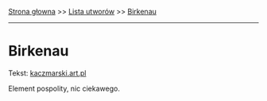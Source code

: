 [Strona głowna](../index.md) >> [Lista utworów](../list.md) >> [Birkenau](78.md)

---

# Birkenau

Tekst: [kaczmarski.art.pl](https://www.kaczmarski.art.pl/tworczosc/wiersze/birkenau/)

Element pospolity, nic ciekawego.